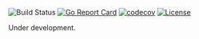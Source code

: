 ![Build Status](https://github.com/Ali-Farhadnia/LeitnerBoxCore/actions/workflows/build.yml/badge.svg)
[![Go Report Card](https://goreportcard.com/badge/github.com/Ali-Farhadnia/LeitnerBoxCore)](https://goreportcard.com/report/github.com/Ali-Farhadnia/LeitnerBoxCore)
[![codecov](https://codecov.io/gh/Ali-Farhadnia/LeitnerBoxCore/branch/main/graph/badge.svg?token=B2XC52GZEL)](https://codecov.io/gh/Ali-Farhadnia/LeitnerBoxCore)
[![License](https://img.shields.io/github/license/Ali-Farhadnia/LeitnerBoxCore)](https://raw.githubusercontent.com/Ali-Farhadnia/LeitnerBoxCore/main/LICENCE)


Under development.

